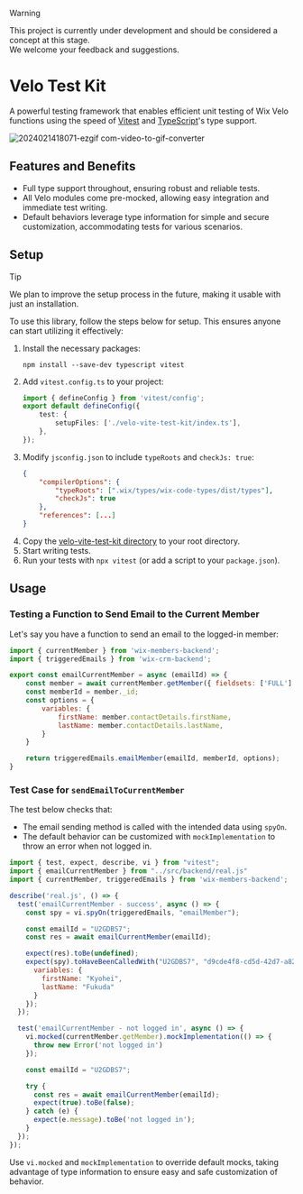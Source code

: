 > [!WARNING]  
> This project is currently under development and should be considered a concept at this stage.  
> We welcome your feedback and suggestions.

# Velo Test Kit

A powerful testing framework that enables efficient unit testing of Wix Velo functions using the speed of [Vitest](https://vitest.dev/) and [TypeScript](https://www.typescriptlang.org/)'s type support.

![2024021418071-ezgif com-video-to-gif-converter](https://github.com/hand-dot/my-site-32/assets/24843808/b1c2f5e2-65fe-483e-a18b-03437de92d01)

## Features and Benefits

- Full type support throughout, ensuring robust and reliable tests.
- All Velo modules come pre-mocked, allowing easy integration and immediate test writing.
- Default behaviors leverage type information for simple and secure customization, accommodating tests for various scenarios.

## Setup

> [!TIP]
> We plan to improve the setup process in the future, making it usable with just an installation.

To use this library, follow the steps below for setup. This ensures anyone can start utilizing it effectively:

1. Install the necessary packages:
   ```
   npm install --save-dev typescript vitest
   ```
2. Add `vitest.config.ts` to your project:
   ```typescript
   import { defineConfig } from 'vitest/config';
   export default defineConfig({
       test: {
           setupFiles: ['./velo-vite-test-kit/index.ts'],
       },
   });
   ```
3. Modify `jsconfig.json` to include `typeRoots` and `checkJs: true`:
   ```json
   {
       "compilerOptions": {
           "typeRoots": [".wix/types/wix-code-types/dist/types"],
           "checkJs": true
       },
       "references": [...]
   }
   ```
4. Copy the [velo-vite-test-kit directory](https://github.com/hand-dot/my-site-32/tree/main/velo-vite-test-kit) to your root directory.
5. Start writing tests.
6. Run your tests with `npx vitest` (or add a script to your `package.json`).

## Usage

### Testing a Function to Send Email to the Current Member

Let's say you have a function to send an email to the logged-in member:

```jsx
import { currentMember } from 'wix-members-backend';
import { triggeredEmails } from 'wix-crm-backend';

export const emailCurrentMember = async (emailId) => {
    const member = await currentMember.getMember({ fieldsets: ['FULL'] })
    const memberId = member._id;
    const options = {
        variables: {
            firstName: member.contactDetails.firstName,
            lastName: member.contactDetails.lastName,
        }
    }

    return triggeredEmails.emailMember(emailId, memberId, options);
}
```

### Test Case for `sendEmailToCurrentMember`

The test below checks that:

- The email sending method is called with the intended data using `spyOn`.
- The default behavior can be customized with `mockImplementation` to throw an error when not logged in.

```jsx
import { test, expect, describe, vi } from "vitest";
import { emailCurrentMember } from "../src/backend/real.js"
import { currentMember, triggeredEmails } from 'wix-members-backend';

describe('real.js', () => {
  test('emailCurrentMember - success', async () => {
    const spy = vi.spyOn(triggeredEmails, "emailMember");

    const emailId = "U2GDBS7";
    const res = await emailCurrentMember(emailId);

    expect(res).toBe(undefined);
    expect(spy).toHaveBeenCalledWith("U2GDBS7", "d9cde4f8-cd5d-42d7-a827-a59d8a7789b8", {
      variables: {
        firstName: "Kyohei",
        lastName: "Fukuda"
      }
    });
  });

  test('emailCurrentMember - not logged in', async () => {
    vi.mocked(currentMember.getMember).mockImplementation(() => {
      throw new Error('not logged in')
    });

    const emailId = "U2GDBS7";

    try {
      const res = await emailCurrentMember(emailId);
      expect(true).toBe(false);
    } catch (e) {
      expect(e.message).toBe('not logged in');
    }
  });
});
```

Use `vi.mocked` and `mockImplementation` to override default mocks, taking advantage of type information to ensure easy and safe customization of behavior.
